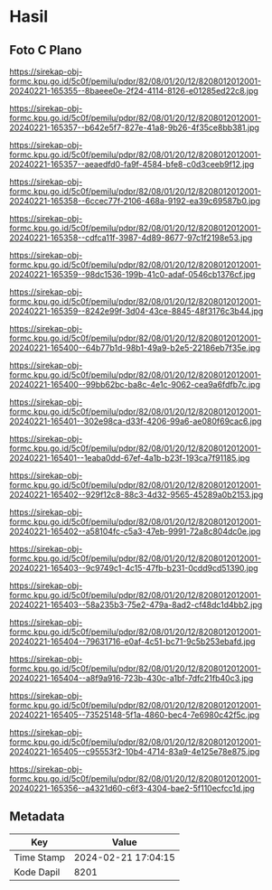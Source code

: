 # Hasil

## Foto C Plano

https://sirekap-obj-formc.kpu.go.id/5c0f/pemilu/pdpr/82/08/01/20/12/8208012012001-20240221-165355--8baeee0e-2f24-4114-8126-e01285ed22c8.jpg

https://sirekap-obj-formc.kpu.go.id/5c0f/pemilu/pdpr/82/08/01/20/12/8208012012001-20240221-165357--b642e5f7-827e-41a8-9b26-4f35ce8bb381.jpg

https://sirekap-obj-formc.kpu.go.id/5c0f/pemilu/pdpr/82/08/01/20/12/8208012012001-20240221-165357--aeaedfd0-fa9f-4584-bfe8-c0d3ceeb9f12.jpg

https://sirekap-obj-formc.kpu.go.id/5c0f/pemilu/pdpr/82/08/01/20/12/8208012012001-20240221-165358--6ccec77f-2106-468a-9192-ea39c69587b0.jpg

https://sirekap-obj-formc.kpu.go.id/5c0f/pemilu/pdpr/82/08/01/20/12/8208012012001-20240221-165358--cdfca11f-3987-4d89-8677-97c1f2198e53.jpg

https://sirekap-obj-formc.kpu.go.id/5c0f/pemilu/pdpr/82/08/01/20/12/8208012012001-20240221-165359--98dc1536-199b-41c0-adaf-0546cb1376cf.jpg

https://sirekap-obj-formc.kpu.go.id/5c0f/pemilu/pdpr/82/08/01/20/12/8208012012001-20240221-165359--8242e99f-3d04-43ce-8845-48f3176c3b44.jpg

https://sirekap-obj-formc.kpu.go.id/5c0f/pemilu/pdpr/82/08/01/20/12/8208012012001-20240221-165400--64b77b1d-98b1-49a9-b2e5-22186eb7f35e.jpg

https://sirekap-obj-formc.kpu.go.id/5c0f/pemilu/pdpr/82/08/01/20/12/8208012012001-20240221-165400--99bb62bc-ba8c-4e1c-9062-cea9a6fdfb7c.jpg

https://sirekap-obj-formc.kpu.go.id/5c0f/pemilu/pdpr/82/08/01/20/12/8208012012001-20240221-165401--302e98ca-d33f-4206-99a6-ae080f69cac6.jpg

https://sirekap-obj-formc.kpu.go.id/5c0f/pemilu/pdpr/82/08/01/20/12/8208012012001-20240221-165401--1eaba0dd-67ef-4a1b-b23f-193ca7f91185.jpg

https://sirekap-obj-formc.kpu.go.id/5c0f/pemilu/pdpr/82/08/01/20/12/8208012012001-20240221-165402--929f12c8-88c3-4d32-9565-45289a0b2153.jpg

https://sirekap-obj-formc.kpu.go.id/5c0f/pemilu/pdpr/82/08/01/20/12/8208012012001-20240221-165402--a58104fc-c5a3-47eb-9991-72a8c804dc0e.jpg

https://sirekap-obj-formc.kpu.go.id/5c0f/pemilu/pdpr/82/08/01/20/12/8208012012001-20240221-165403--9c9749c1-4c15-47fb-b231-0cdd9cd51390.jpg

https://sirekap-obj-formc.kpu.go.id/5c0f/pemilu/pdpr/82/08/01/20/12/8208012012001-20240221-165403--58a235b3-75e2-479a-8ad2-cf48dc1d4bb2.jpg

https://sirekap-obj-formc.kpu.go.id/5c0f/pemilu/pdpr/82/08/01/20/12/8208012012001-20240221-165404--79631716-e0af-4c51-bc71-9c5b253ebafd.jpg

https://sirekap-obj-formc.kpu.go.id/5c0f/pemilu/pdpr/82/08/01/20/12/8208012012001-20240221-165404--a8f9a916-723b-430c-a1bf-7dfc21fb40c3.jpg

https://sirekap-obj-formc.kpu.go.id/5c0f/pemilu/pdpr/82/08/01/20/12/8208012012001-20240221-165405--73525148-5f1a-4860-bec4-7e6980c42f5c.jpg

https://sirekap-obj-formc.kpu.go.id/5c0f/pemilu/pdpr/82/08/01/20/12/8208012012001-20240221-165405--c95553f2-10b4-4714-83a9-4e125e78e875.jpg

https://sirekap-obj-formc.kpu.go.id/5c0f/pemilu/pdpr/82/08/01/20/12/8208012012001-20240221-165356--a4321d60-c6f3-4304-bae2-5f110ecfcc1d.jpg


## Metadata

| Key        | Value               |
| ---------- | ------------------- |
| Time Stamp | 2024-02-21 17:04:15 |
| Kode Dapil | 8201                |



